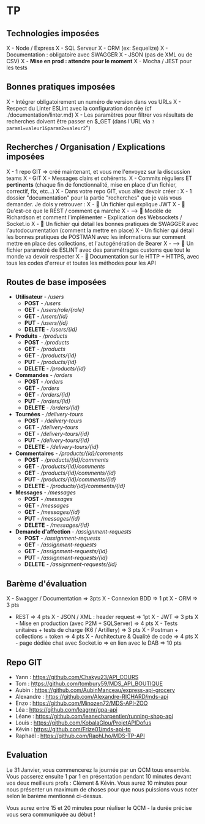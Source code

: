 # TP

## Technologies imposées 
X - Node / Express
X - SQL Serveur
X - ORM (ex: Sequelize)
X - Documentation : obligatoire avec SWAGGER
X - JSON (pas de XML ou de CSV)
X - **Mise en prod : attendre pour le moment**
X - Mocha / JEST pour les tests

## Bonnes pratiques imposées 
X - Intégrer obligatoirement un numéro de version dans vos URLs
X - Respect du Linter ESLint avec la configuration donnée (cf ./documentation/linter.md)
X - Les paramètres pour filtrer vos résultats de recherches doivent être passer en $_GET (dans l'URL via ```?param1=valeur1&param2=valeur2```")

## Recherches / Organisation / Explications imposées
X - 1 repo GIT => créé maintenant, et vous me l'envoyez sur la discussion teams
X - GIT
X     - Messages clairs et cohérents. 
X     - Commits réguliers ET **pertinents** (chaque fin de fonctionnalité, mise en place d'un fichier, correctif, fix, etc...)
X - Dans votre repo GIT, vous allez devoir créer : 
X     - 1 dossier "documentation" pour la partie "recherches" que je vais vous demander. Je dois y retrouver : 
X         - 💩 Un fichier qui explique JWT
X         - 💩 Qu'est-ce que le REST / comment ça marche
X         - --> 💩 Modèle de Richardson et comment l'implémenter
        - Explication des Websockets / Socket.io
X         - 💩 Un fichier qui détail les bonnes pratiques de SWAGGER avec l'autodocumentation (comment la mettre en place)
X         - Un fichier qui détail les bonnes pratiques de POSTMAN avec les informations sur comment mettre en place des collections, et l'autogénération de Bearer
X         - --> 💩 Un fichier paramétré de ESLINT avec des paramétrages customs que tout le monde va devoir respecter
X        - 💩 Documentation sur le HTTP + HTTPS, avec tous les codes d'erreur et toutes les méthodes pour les API

## Routes de base imposées

- **Utilisateur** - _/users_
    - **POST** - _/users_
    - **GET** - _/users/role/{role}_
    - **GET** - _/users/{id}_
    - **PUT** - _/users/{id}_
    - **DELETE** - _/users/{id}_
- **Produits** - _/products_
    - **POST** - _/products_
    - **GET** - _/products_
    - **GET** - _/products/{id}_
    - **PUT** - _/products/{id}_
    - **DELETE** - _/products/{id}_
- **Commandes** - _/orders_
    - **POST** - _/orders_
    - **GET** - _/orders_
    - **GET** - _/orders/{id}_
    - **PUT** - _/orders/{id}_
    - **DELETE** - _/orders/{id}_
- **Tournées** - _/delivery-tours_
    - **POST** - _/delivery-tours_
    - **GET** - _/delivery-tours_
    - **GET** - _/delivery-tours/{id}_
    - **PUT** - _/delivery-tours/{id}_
    - **DELETE** - _/delivery-tours/{id}_
- **Commentaires** - _/products/{id}/comments_
    - **POST** - _/products/{id}/comments_
    - **GET** - _/products/{id}/comments_
    - **GET** - _/products/{id}/comments/{id}_
    - **PUT** - _/products/{id}/comments/{id}_
    - **DELETE** - _/products/{id}/comments/{id}_
- **Messages** - _/messages_
    - **POST** - _/messages_
    - **GET** - _/messages_
    - **GET** - _/messages/{id}_
    - **PUT** - _/messages/{id}_
    - **DELETE** - _/messages/{id}_
- **Demande d'affection** - _/assignment-requests_
    - **POST** - _/assignment-requests_
    - **GET** - _/assignment-requests_
    - **GET** - _/assignment-requests/{id}_
    - **PUT** - _/assignment-requests/{id}_
    - **DELETE** - _/assignment-requests/{id}_



## Barème d'évaluation
X - Swagger / Documentation => 3pts
X - Connexion BDD => 1 pt
X - ORM => 3 pts
- REST => 4 pts
X - JSON / XML : header request => 1pt
X - JWT => 3 pts
X - Mise en production (avec P2M + SQLServer) => 4 pts
X - Tests unitaires + tests de charge (K6 / Artillery) => 3 pts
X - Postman + collections + token => 4 pts
X - Architecture & Qualité de code => 4 pts
X - page dédiée chat avec Socket.io => en lien avec le DAB => 10 pts

## Repo GIT

- Yann : https://github.com/Chakyu23/API_COURS
- Tom : https://github.com/tombury59/MDS_API_BOUTIQUE
- Aubin : https://github.com/AubinManceau/express-api-grocery
- Alexandre : https://github.com/Alexandre-RICHARD/mds-api
- Enzo : https://github.com/Minozen72/MDS-API-ZOO
- Léa : https://github.com/leagrnr/gpa-api
- Léane : https://github.com/leanecharpentier/running-shop-api
- Louis : https://github.com/KobalaGlou/ProjetAPIDofus
- Kévin : https://github.com/Frize01/mds-api-tp
- Raphaël : https://github.com/RaphLho/MDS-TP-API

## Evaluation

Le 31 Janvier, vous commencerez la journée par un QCM tous ensemble. Vous passerez ensuite 1 par 1 en présentation pendant 10 minutes devant vos deux meilleurs profs : Clément & Kévin. Vous aurez 10 minutes pour nous présenter un maximum de choses pour que nous puissions vous noter selon le barème mentionné ci-dessus.

Vous aurez entre 15 et 20 minutes pour réaliser le QCM - la durée précise vous sera communiquée au début !

